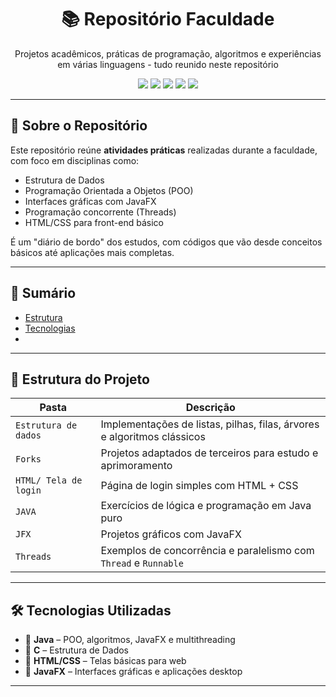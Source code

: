 <h1 align="center">📚 Repositório Faculdade</h1>

<p align="center">
  Projetos acadêmicos, práticas de programação, algoritmos e experiências em várias linguagens - tudo reunido neste repositório 
</p>

<p align="center">
  <img src="https://img.shields.io/badge/Java-ED8B00?style=flat-square&logo=java&logoColor=white" />
  <img src="https://img.shields.io/badge/C-00599C?style=flat-square&logo=c&logoColor=white" />
  <img src="https://img.shields.io/badge/HTML5-E34F26?style=flat-square&logo=html5&logoColor=white" />
  <img src="https://img.shields.io/badge/CSS3-1572B6?style=flat-square&logo=css3&logoColor=white" />
  <img src="https://img.shields.io/github/last-commit/oPenta/Faculdade?style=flat-square" />
</p>

---

## 📌 Sobre o Repositório

Este repositório reúne **atividades práticas** realizadas durante a faculdade, com foco em disciplinas como:

- Estrutura de Dados
- Programação Orientada a Objetos (POO)
- Interfaces gráficas com JavaFX
- Programação concorrente (Threads)
- HTML/CSS para front-end básico

É um "diário de bordo" dos estudos, com códigos que vão desde conceitos básicos até aplicações mais completas.

---

## 🧭 Sumário

- [ Estrutura](#-estrutura-do-projeto)
- [ Tecnologias](#-tecnologias-utilizadas)
- 
---

## 📂 Estrutura do Projeto

| Pasta                      | Descrição                                                                 |
|---------------------------|---------------------------------------------------------------------------|
| `Estrutura de dados`      | Implementações de listas, pilhas, filas, árvores e algoritmos clássicos   |
| `Forks`                   | Projetos adaptados de terceiros para estudo e aprimoramento               |
| `HTML/ Tela de login`     | Página de login simples com HTML + CSS                                    |
| `JAVA`                    | Exercícios de lógica e programação em Java puro                           |
| `JFX`                     | Projetos gráficos com JavaFX                                              |
| `Threads`                 | Exemplos de concorrência e paralelismo com `Thread` e `Runnable`          |

---

## 🛠 Tecnologias Utilizadas

- 🔹 **Java** – POO, algoritmos, JavaFX e multithreading
- 🔹 **C** – Estrutura de Dados
- 🔹 **HTML/CSS** – Telas básicas para web
- 🔹 **JavaFX** – Interfaces gráficas e aplicações desktop
---
